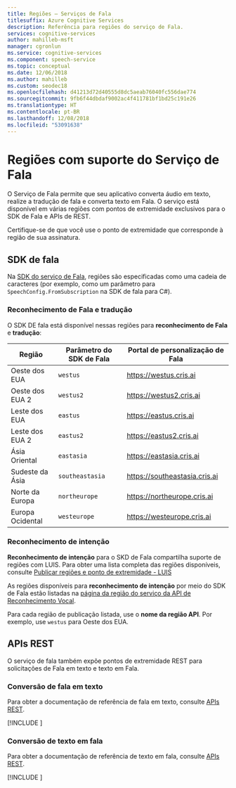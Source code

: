 ```yaml
---
title: Regiões – Serviços de Fala
titlesuffix: Azure Cognitive Services
description: Referência para regiões do serviço de Fala.
services: cognitive-services
author: mahilleb-msft
manager: cgronlun
ms.service: cognitive-services
ms.component: speech-service
ms.topic: conceptual
ms.date: 12/06/2018
ms.author: mahilleb
ms.custom: seodec18
ms.openlocfilehash: d41213d72d40555d8dc5aeab76040fc556dae774
ms.sourcegitcommit: 9fb6f44dbdaf9002ac4f411781bf1bd25c191e26
ms.translationtype: HT
ms.contentlocale: pt-BR
ms.lasthandoff: 12/08/2018
ms.locfileid: "53091638"
---
```

# <a name="speech-service-supported-regions"></a>Regiões com suporte do Serviço de Fala

O Serviço de Fala permite que seu aplicativo converta áudio em texto, realize a tradução de fala e converta texto em Fala. O serviço está disponível em várias regiões com pontos de extremidade exclusivos para o SDK de Fala e APIs de REST.

Certifique-se de que você use o ponto de extremidade que corresponde à região de sua assinatura.

## <a name="speech-sdk"></a>SDK de fala

Na [SDK do serviço de Fala](speech-sdk.md), regiões são especificadas como uma cadeia de caracteres (por exemplo, como um parâmetro para `SpeechConfig.FromSubscription` na SDK de fala para C#).

### <a name="speech-recognition-and-translation"></a>Reconhecimento de Fala e tradução

O SDK DE fala está disponível nessas regiões para **reconhecimento de Fala** e **tradução**:

  Região | Parâmetro do SDK de Fala | Portal de personalização de Fala
 ------|-------|--------
 Oeste dos EUA | `westus` | https://westus.cris.ai
 Oeste dos EUA 2 | `westus2` | https://westus2.cris.ai
 Leste dos EUA | `eastus` | https://eastus.cris.ai
 Leste dos EUA 2 | `eastus2` | https://eastus2.cris.ai
 Ásia Oriental | `eastasia` | https://eastasia.cris.ai
 Sudeste da Ásia | `southeastasia` | https://southeastasia.cris.ai
 Norte da Europa | `northeurope` | https://northeurope.cris.ai
 Europa Ocidental | `westeurope` | https://westeurope.cris.ai


### <a name="intent-recognition"></a>Reconhecimento de intenção

**Reconhecimento de intenção** para o SKD de Fala compartilha suporte de regiões com LUIS. Para obter uma lista completa das regiões disponíveis, consulte [Publicar regiões e ponto de extremidade - LUIS](https://docs.microsoft.com/azure/cognitive-services/luis/luis-reference-regions)

As regiões disponíveis para **reconhecimento de intenção** por meio do SDK de Fala estão listadas na [página da região do serviço da API de Reconhecimento Vocal](/azure/cognitive-services/luis/luis-reference-regions).

Para cada região de publicação listada, use o **nome da região API**. Por exemplo, use `westus` para Oeste dos EUA.

## <a name="rest-apis"></a>APIs REST

O serviço de fala também expõe pontos de extremidade REST para solicitações de Fala em texto e texto em Fala.

### <a name="speech-to-text"></a>Conversão de fala em texto

Para obter a documentação de referência de fala em texto, consulte [APIs REST](https://docs.microsoft.com/azure/cognitive-services/speech-service/rest-apis#speech-to-text).

[!INCLUDE [](../../../includes/cognitive-services-speech-service-endpoints-speech-to-text.md)]

### <a name="text-to-speech"></a>Conversão de texto em fala

Para obter a documentação de referência de texto em fala, consulte [APIs REST](https://docs.microsoft.com/azure/cognitive-services/speech-service/rest-apis#speech-to-text).

[!INCLUDE [](../../../includes/cognitive-services-speech-service-endpoints-text-to-speech.md)]
